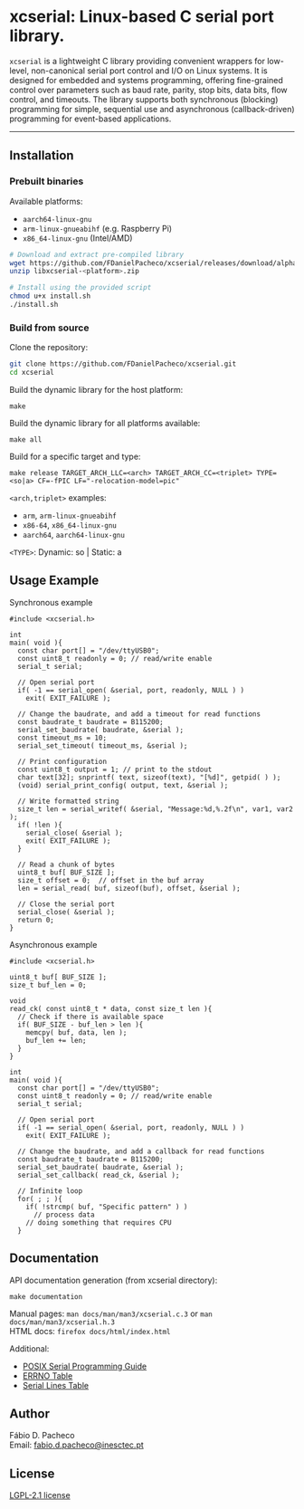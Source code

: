 # xcserial: Linux-based C serial port library.

`xcserial` is a lightweight C library providing convenient wrappers for low-level, non-canonical serial port control and I/O on Linux systems. It is designed for embedded and systems programming, offering fine-grained control over parameters such as baud rate, parity, stop bits, data bits, flow control, and timeouts. The library supports both synchronous (blocking) programming for simple, sequential use and asynchronous (callback-driven) programming for event-based applications.

---

## Installation

### Prebuilt binaries

Available platforms:
- `aarch64-linux-gnu`
- `arm-linux-gnueabihf` (e.g. Raspberry Pi)
- `x86_64-linux-gnu` (Intel/AMD)

```bash
# Download and extract pre-compiled library
wget https://github.com/FDanielPacheco/xcserial/releases/download/alpha/libxcserial-<platform>.zip
unzip libxcserial-<platform>.zip

# Install using the provided script
chmod u+x install.sh
./install.sh 
```

### Build from source

Clone the repository:
```bash
git clone https://github.com/FDanielPacheco/xcserial.git
cd xcserial
```

Build the dynamic library for the host platform:
```
make
```

Build the dynamic library for all platforms available:
```
make all
```

Build for a specific target and type:
```
make release TARGET_ARCH_LLC=<arch> TARGET_ARCH_CC=<triplet> TYPE=<so|a> CF=-fPIC LF="-relocation-model=pic"
```

`<arch,triplet>` examples:
- `arm`, `arm-linux-gnueabihf`
- `x86-64`, `x86_64-linux-gnu`
- `aarch64`, `aarch64-linux-gnu`
 
`<TYPE>`: Dynamic: so | Static: a

## Usage Example 

Synchronous example
```
#include <xcserial.h>

int
main( void ){
  const char port[] = "/dev/ttyUSB0";
  const uint8_t readonly = 0; // read/write enable  
  serial_t serial;

  // Open serial port
  if( -1 == serial_open( &serial, port, readonly, NULL ) )
    exit( EXIT_FAILURE );

  // Change the baudrate, and add a timeout for read functions
  const baudrate_t baudrate = B115200; 
  serial_set_baudrate( baudrate, &serial );
  const timeout_ms = 10;
  serial_set_timeout( timeout_ms, &serial );

  // Print configuration
  const uint8_t output = 1; // print to the stdout
  char text[32]; snprintf( text, sizeof(text), "[%d]", getpid( ) );
  (void) serial_print_config( output, text, &serial );

  // Write formatted string
  size_t len = serial_writef( &serial, "Message:%d,%.2f\n", var1, var2 );
  if( !len ){
    serial_close( &serial );
    exit( EXIT_FAILURE );  
  }

  // Read a chunk of bytes
  uint8_t buf[ BUF_SIZE ];
  size_t offset = 0;  // offset in the buf array
  len = serial_read( buf, sizeof(buf), offset, &serial ); 
  
  // Close the serial port
  serial_close( &serial );
  return 0;   
}
```

Asynchronous example
```
#include <xcserial.h>

uint8_t buf[ BUF_SIZE ];
size_t buf_len = 0; 

void
read_ck( const uint8_t * data, const size_t len ){
  // Check if there is available space
  if( BUF_SIZE - buf_len > len ){
    memcpy( buf, data, len );
    buf_len += len;
  }  
}

int
main( void ){
  const char port[] = "/dev/ttyUSB0";
  const uint8_t readonly = 0; // read/write enable  
  serial_t serial;

  // Open serial port
  if( -1 == serial_open( &serial, port, readonly, NULL ) )
    exit( EXIT_FAILURE );

  // Change the baudrate, and add a callback for read functions
  const baudrate_t baudrate = B115200; 
  serial_set_baudrate( baudrate, &serial );
  serial_set_callback( read_ck, &serial );

  // Infinite loop
  for( ; ; ){
    if( !strcmp( buf, "Specific pattern" ) )
      // process data
    // doing something that requires CPU
  }
```

## Documentation

API documentation generation (from xcserial directory):
```
make documentation
```
Manual pages: `man docs/man/man3/xcserial.c.3` or `man docs/man/man3/xcserial.h.3` \
HTML docs: `firefox docs/html/index.html`

Additional:
- [POSIX Serial Programming Guide](https://people.na.infn.it/~garufi/didattica/CorsoAcq/SerialProgrammingInPosixOSs.pdf)
- [ERRNO Table](https://man7.org/linux/man-pages/man3/errno.3.html)
- [Serial Lines Table](https://man7.org/linux/man-pages/man2/TIOCMSET.2const.html)

## Author

Fábio D. Pacheco \
Email: fabio.d.pacheco@inesctec.pt

## License

[LGPL-2.1 license](https://www.gnu.org/licenses/old-licenses/lgpl-2.1.en.html) 
